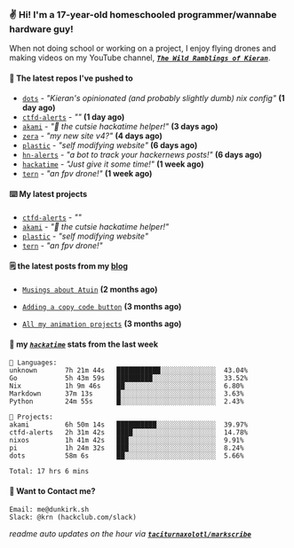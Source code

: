 ### ✌️ Hi! I'm a 17-year-old homeschooled programmer/wannabe hardware guy!

When not doing school or working on a project, I enjoy flying drones and making videos on my YouTube channel, [**_`The Wild Ramblings of Kieran`_**](https://youtube.com/@kieran.rambles).

#### 👷 The latest repos I've pushed to

- [`dots`](https://github.com/taciturnaxolotl/dots) - _"Kieran's opinionated (and probably slightly dumb) nix config"_ **(1 day ago)**
- [`ctfd-alerts`](https://github.com/taciturnaxolotl/ctfd-alerts) - _""_ **(1 day ago)**
- [`akami`](https://github.com/taciturnaxolotl/akami) - _"🌷 the cutsie hackatime helper!"_ **(3 days ago)**
- [`zera`](https://github.com/taciturnaxolotl/zera) - _"my new site v4?"_ **(4 days ago)**
- [`plastic`](https://github.com/taciturnaxolotl/plastic) - _"self modifying website"_ **(6 days ago)**
- [`hn-alerts`](https://github.com/taciturnaxolotl/hn-alerts) - _"a bot to track your hackernews posts!"_ **(6 days ago)**
- [`hackatime`](https://github.com/hackclub/hackatime) - _"Just give it some time!"_ **(1 week ago)**
- [`tern`](https://github.com/taciturnaxolotl/tern) - _"an fpv drone!"_ **(1 week ago)**

#### ⌨️ My latest projects

- [`ctfd-alerts`](https://github.com/taciturnaxolotl/ctfd-alerts) - _""_
- [`akami`](https://github.com/taciturnaxolotl/akami) - _"🌷 the cutsie hackatime helper!"_
- [`plastic`](https://github.com/taciturnaxolotl/plastic) - _"self modifying website"_
- [`tern`](https://github.com/taciturnaxolotl/tern) - _"an fpv drone!"_

#### 🗒️ the latest posts from my [blog](https://dunkirk.sh)

- [`Musings about Atuin`](https://dunkirk.sh/blog/atuin/) **(2 months ago)**

- [`Adding a copy code button`](https://dunkirk.sh/blog/adding-a-copy-button/) **(3 months ago)**

- [`All my animation projects`](https://dunkirk.sh/blog/my-animations/) **(3 months ago)**



#### 📡 my [_`hackatime`_](https://waka.hackclub.com) stats from the last week

```text
💾 Languages:
unknown       7h 21m 44s   ███████████░░░░░░░░░░░░░░  43.04%
Go            5h 43m 59s   █████████░░░░░░░░░░░░░░░░  33.52%
Nix           1h 9m 46s    ██░░░░░░░░░░░░░░░░░░░░░░░  6.80%
Markdown      37m 13s      █░░░░░░░░░░░░░░░░░░░░░░░░  3.63%
Python        24m 55s      █░░░░░░░░░░░░░░░░░░░░░░░░  2.43%

💼 Projects:
akami         6h 50m 14s   ██████████░░░░░░░░░░░░░░░  39.97%
ctfd-alerts   2h 31m 42s   ████░░░░░░░░░░░░░░░░░░░░░  14.78%
nixos         1h 41m 42s   ███░░░░░░░░░░░░░░░░░░░░░░  9.91%
pi            1h 24m 32s   ███░░░░░░░░░░░░░░░░░░░░░░  8.24%
dots          58m 6s       ██░░░░░░░░░░░░░░░░░░░░░░░  5.66%

Total: 17 hrs 6 mins
```

#### 📮 Want to Contact me?

```text
Email: me@dunkirk.sh
Slack: @krn (hackclub.com/slack)
```

_readme auto updates on the hour via [**`taciturnaxolotl/markscribe`**](https://github.com/taciturnaxolotl/markscribe)_
